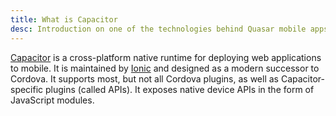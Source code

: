 ```yaml
---
title: What is Capacitor
desc: Introduction on one of the technologies behind Quasar mobile apps.
---
```


[Capacitor](https://capacitorjs.com) is a cross-platform native runtime for deploying web applications to mobile. It is maintained by [Ionic](https://ionic.io) and designed as a modern successor to Cordova. It supports most, but not all Cordova plugins, as well as Capacitor-specific plugins (called APIs). It exposes native device APIs in the form of JavaScript modules.
